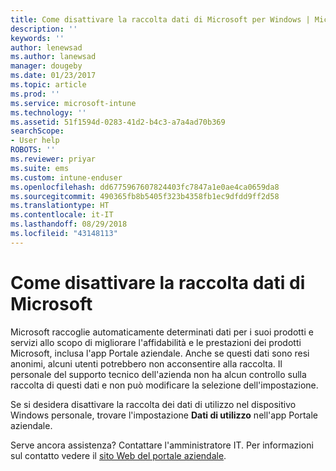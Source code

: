 ```yaml
---
title: Come disattivare la raccolta dati di Microsoft per Windows | Microsoft Docs
description: ''
keywords: ''
author: lenewsad
ms.author: lanewsad
manager: dougeby
ms.date: 01/23/2017
ms.topic: article
ms.prod: ''
ms.service: microsoft-intune
ms.technology: ''
ms.assetid: 51f1594d-0283-41d2-b4c3-a7a4ad70b369
searchScope:
- User help
ROBOTS: ''
ms.reviewer: priyar
ms.suite: ems
ms.custom: intune-enduser
ms.openlocfilehash: dd6775967607824403fc7847a1e0ae4ca0659da8
ms.sourcegitcommit: 490365fb8b5405f323b4358fb1ec9dfdd9ff2d58
ms.translationtype: HT
ms.contentlocale: it-IT
ms.lasthandoff: 08/29/2018
ms.locfileid: "43148113"
---
```

# <a name="how-to-turn-off-microsoft-data-collection"></a>Come disattivare la raccolta dati di Microsoft

Microsoft raccoglie automaticamente determinati dati per i suoi prodotti e servizi allo scopo di migliorare l'affidabilità e le prestazioni dei prodotti Microsoft, inclusa l'app Portale aziendale. Anche se questi dati sono resi anonimi, alcuni utenti potrebbero non acconsentire alla raccolta. Il personale del supporto tecnico dell'azienda non ha alcun controllo sulla raccolta di questi dati e non può modificare la selezione dell'impostazione.

Se si desidera disattivare la raccolta dei dati di utilizzo nel dispositivo Windows personale, trovare l'impostazione **Dati di utilizzo** nell'app Portale aziendale.

Serve ancora assistenza? Contattare l'amministratore IT. Per informazioni sul contatto vedere il [sito Web del portale aziendale](https://go.microsoft.com/fwlink/?linkid=2010980).
